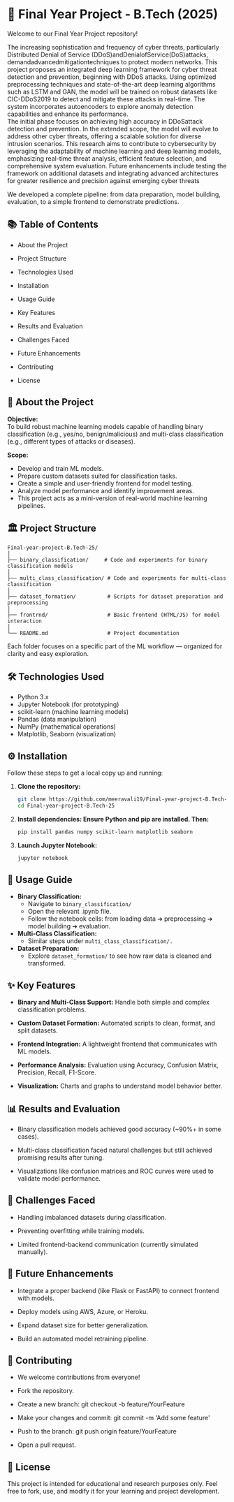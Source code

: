 # 🎯 Final Year Project - B.Tech (2025)
Welcome to our Final Year Project repository!  

The increasing sophistication and frequency of cyber threats, particularly Distributed Denial of
Service (DDoS)andDenialofService(DoS)attacks, demandadvancedmitigationtechniques to protect
modern networks. This project proposes an integrated deep learning framework for cyber threat
detection and prevention, beginning with DDoS attacks. Using optimized preprocessing techniques
and state-of-the-art deep learning algorithms such as LSTM and GAN, the model will be trained on
robust datasets like CIC-DDoS2019 to detect and mitigate these attacks in real-time. The system
incorporates autoencoders to explore anomaly detection capabilities and enhance its performance.  
The initial phase focuses on achieving high accuracy in DDoSattack detection and prevention. In
the extended scope, the model will evolve to address other cyber threats, offering a scalable solution
for diverse intrusion scenarios. This research aims to contribute to cybersecurity by leveraging the
adaptability of machine learning and deep learning models, emphasizing real-time threat analysis,
efficient feature selection, and comprehensive system evaluation. Future enhancements include
testing the framework on additional datasets and integrating advanced architectures for greater
resilience and precision against emerging cyber threats



  
We developed a complete pipeline: from data preparation, model building, evaluation, to a simple frontend to demonstrate predictions.

## 📚 Table of Contents
- About the Project

- Project Structure

- Technologies Used

- Installation

- Usage Guide

- Key Features

- Results and Evaluation

- Challenges Faced

- Future Enhancements

- Contributing

- License
## 🧠 About the Project

**Objective:**  
To build robust machine learning models capable of handling binary classification (e.g., yes/no, benign/malicious) and multi-class classification (e.g., different types of attacks or diseases).

**Scope:**

- Develop and train ML models.  
- Prepare custom datasets suited for classification tasks.  
- Create a simple and user-friendly frontend for model testing.  
- Analyze model performance and identify improvement areas.  
- This project acts as a mini-version of real-world machine learning pipelines.

## 🏛️ Project Structure
```
Final-year-project-B.Tech-25/
│
├── binary_classification/     # Code and experiments for binary classification models
│
├── multi_class_classification/ # Code and experiments for multi-class classification
│
├── dataset_formation/          # Scripts for dataset preparation and preprocessing
│
├── frontrnd/                   # Basic frontend (HTML/JS) for model interaction
│
└── README.md                   # Project documentation

```

Each folder focuses on a specific part of the ML workflow — organized for clarity and easy exploration.


## 🛠️ Technologies Used
- Python 3.x  
- Jupyter Notebook (for prototyping)  
- scikit-learn (machine learning models)  
- Pandas (data manipulation)  
- NumPy (mathematical operations)  
- Matplotlib, Seaborn (visualization)

## ⚙️ Installation
Follow these steps to get a local copy up and running:

1. **Clone the repository:**
   ```sh
   git clone https://github.com/meeravali19/Final-year-project-B.Tech-25.git
   cd Final-year-project-B.Tech-25
   ```
2. **Install dependencies: Ensure Python and pip are installed. Then:**
   ```sh
   pip install pandas numpy scikit-learn matplotlib seaborn
   ```
3. **Launch Jupyter Notebook:**
   ```sh
   jupyter notebook
   ```
## 🧩 Usage Guide
- **Binary Classification:**
  - Navigate to ```binary_classification/```
  - Open the relevant .ipynb file.
  - Follow the notebook cells: from loading data ➔ preprocessing ➔ model building ➔ evaluation.
- **Multi-Class Classification:**
   - Similar steps under ```multi_class_classification/. ```
- **Dataset Preparation:**
  - Explore ```dataset_formation/``` to see how raw data is cleaned and transformed.

## ✨ Key Features
- **Binary and Multi-Class Support:**
Handle both simple and complex classification problems.

- **Custom Dataset Formation:**
Automated scripts to clean, format, and split datasets.

- **Frontend Integration:**
A lightweight frontend that communicates with ML models.

- **Performance Analysis:**
Evaluation using Accuracy, Confusion Matrix, Precision, Recall, F1-Score.

- **Visualization:**
Charts and graphs to understand model behavior better.

## 📊 Results and Evaluation
- Binary classification models achieved good accuracy (~90%+ in some cases).

- Multi-class classification faced natural challenges but still achieved promising results after tuning.

- Visualizations like confusion matrices and ROC curves were used to validate model performance.

## 🚧 Challenges Faced
- Handling imbalanced datasets during classification.

- Preventing overfitting while training models.

- Limited frontend-backend communication (currently simulated manually).

## 🌟 Future Enhancements
- Integrate a proper backend (like Flask or FastAPI) to connect frontend with models.

- Deploy models using AWS, Azure, or Heroku.

- Expand dataset size for better generalization.

- Build an automated model retraining pipeline.

## 🤝 Contributing
- We welcome contributions from everyone!

- Fork the repository.

- Create a new branch: git checkout -b feature/YourFeature

- Make your changes and commit: git commit -m 'Add some feature'

- Push to the branch: git push origin feature/YourFeature

- Open a pull request.

## 📄 License
This project is intended for educational and research purposes only.
Feel free to fork, use, and modify it for your learning and project development.


